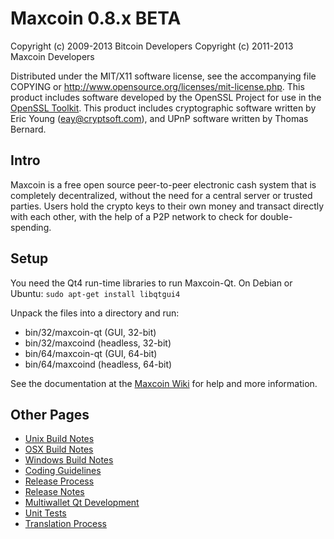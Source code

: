 Maxcoin 0.8.x BETA
====================

Copyright (c) 2009-2013 Bitcoin Developers
Copyright (c) 2011-2013 Maxcoin Developers

Distributed under the MIT/X11 software license, see the accompanying
file COPYING or http://www.opensource.org/licenses/mit-license.php.
This product includes software developed by the OpenSSL Project for use in the [OpenSSL Toolkit](http://www.openssl.org/). This product includes
cryptographic software written by Eric Young ([eay@cryptsoft.com](mailto:eay@cryptsoft.com)), and UPnP software written by Thomas Bernard.


Intro
---------------------
Maxcoin is a free open source peer-to-peer electronic cash system that is
completely decentralized, without the need for a central server or trusted
parties.  Users hold the crypto keys to their own money and transact directly
with each other, with the help of a P2P network to check for double-spending.


Setup
---------------------
You need the Qt4 run-time libraries to run Maxcoin-Qt. On Debian or Ubuntu:
	`sudo apt-get install libqtgui4`

Unpack the files into a directory and run:

- bin/32/maxcoin-qt (GUI, 32-bit)
- bin/32/maxcoind (headless, 32-bit)
- bin/64/maxcoin-qt (GUI, 64-bit)
- bin/64/maxcoind (headless, 64-bit)

See the documentation at the [Maxcoin Wiki](http://maxcoin.info)
for help and more information.


Other Pages
---------------------
- [Unix Build Notes](build-unix.md)
- [OSX Build Notes](build-osx.md)
- [Windows Build Notes](build-msw.md)
- [Coding Guidelines](coding.md)
- [Release Process](release-process.md)
- [Release Notes](release-notes.md)
- [Multiwallet Qt Development](multiwallet-qt.md)
- [Unit Tests](unit-tests.md)
- [Translation Process](translation_process.md)

